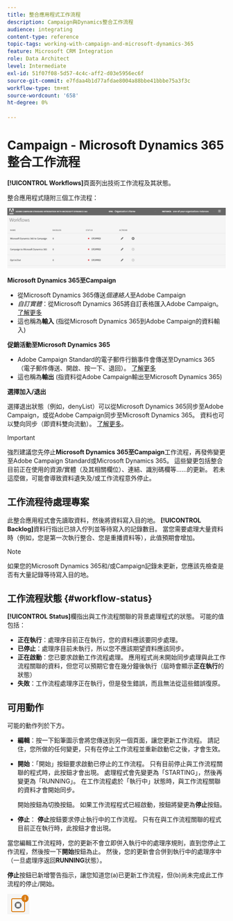 ```yaml
---
title: 整合應用程式工作流程
description: Campaign與Dynamics整合工作流程
audience: integrating
content-type: reference
topic-tags: working-with-campaign-and-microsoft-dynamics-365
feature: Microsoft CRM Integration
role: Data Architect
level: Intermediate
exl-id: 51f07f08-5d57-4c4c-aff2-d03e5956ec6f
source-git-commit: e7fdaa4b1d77afdae8004a88bbe41bbbe75a3f3c
workflow-type: tm+mt
source-wordcount: '658'
ht-degree: 0%

---
```


# Campaign - Microsoft Dynamics 365整合工作流程

**[!UICONTROL Workflows]**&#x200B;頁面列出技術工作流程及其狀態。

整合應用程式隨附三個工作流程：

![](assets/do-not-localize/d365-to-acs-ui-page-workflows.png)

**Microsoft Dynamics 365至Campaign**
* 從Microsoft Dynamics 365傳送&#x200B;*個連絡人*&#x200B;至Adobe Campaign
* *自訂實體*：從Microsoft Dynamics 365將自訂表格匯入Adobe Campaign。 [了解更多](../../integrating/using/d365-acs-using-the-integration.md#data-flows)
* 這也稱為&#x200B;**輸入** (指從Microsoft Dynamics 365到Adobe Campaign的資料輸入)

**促銷活動至Microsoft Dynamics 365**
* Adobe Campaign Standard的電子郵件行銷事件會傳送至Dynamics 365 （電子郵件傳送、開啟、按一下、退回）。 [了解更多](../../integrating/using/d365-acs-using-the-integration.md#email-marketing-event-flow)
* 這也稱為&#x200B;**輸出** (指資料從Adobe Campaign輸出至Microsoft Dynamics 365)

**選擇加入/退出**

選擇退出狀態（例如，denyList）可以從Microsoft Dynamics 365同步至Adobe Campaign，或從Adobe Campaign同步至Microsoft Dynamics 365。 資料也可以雙向同步（即資料雙向流動）。 [了解更多](../../integrating/using/d365-acs-self-service-app-data-sync.md#opt-in-out-wf)。

>[!IMPORTANT]
>
>強烈建議您先停止&#x200B;**Microsoft Dynamics 365至Campaign**&#x200B;工作流程，再發佈變更至Adobe Campaign Standard或Microsoft Dynamics 365。 這些變更包括整合目前正在使用的資源/實體（及其相關欄位）、連結、識別碼欄等……的更新。 若未這麼做，可能會導致資料遺失及/或工作流程意外停止。

## 工作流程待處理專案

此整合應用程式會先讀取資料，然後將資料寫入目的地。 **[!UICONTROL Backlog]**&#x200B;資料行指出已排入佇列並等待寫入的記錄數目。 當您需要處理大量資料時（例如，您是第一次執行整合、您是重播資料等），此值預期會增加。

>[!NOTE]
>如果您的Microsoft Dynamics 365和/或Campaign記錄未更新，您應該先檢查是否有大量記錄等待寫入目的地。
>

## 工作流程狀態 {#workflow-status}

**[!UICONTROL Status]**&#x200B;欄指出與工作流程關聯的背景處理程式的狀態。 可能的值包括：

* **正在執行**：處理序目前正在執行，您的資料應該要同步處理。
* **已停止**：處理序目前未執行，所以您不應該期望資料應該同步。
* **正在啟動**：您已要求啟動工作流程處理。 應用程式尚未開始同步處理與此工作流程關聯的資料，但您可以預期它會在幾分鐘後執行（屆時會顯示&#x200B;**正在執行**&#x200B;的狀態）
* **失敗**：工作流程處理序正在執行，但是發生錯誤，而且無法從這些錯誤復原。

## 可用動作

可能的動作列於下方。

* **編輯**：按一下鉛筆圖示會將您傳送到另一個頁面，讓您更新工作流程。 請記住，您所做的任何變更，只有在停止工作流程並重新啟動它之後，才會生效。

* **開始**：「開始」按鈕要求啟動已停止的工作流程。 只有目前停止與工作流程關聯的程式時，此按鈕才會出現。 處理程式會先變更為「STARTING」，然後再變更為「RUNNING」。 在工作流程處於「執行中」狀態時，與工作流程關聯的資料才會開始同步。

  開始按鈕為切換按鈕。 如果工作流程程式已經啟動，按鈕將變更為&#x200B;**停止**&#x200B;按鈕。

* **停止**： **停止**&#x200B;按鈕要求停止執行中的工作流程。 只有在與工作流程關聯的程式目前正在執行時，此按鈕才會出現。

當您編輯工作流程時，您的更新不會立即併入執行中的處理序規則，直到您停止工作流程，然後按一下&#x200B;**開始**&#x200B;按鈕為止。 然後，您的更新會合併到執行中的處理序中（一旦處理序返回&#x200B;**RUNNING**&#x200B;狀態）。

**停止**&#x200B;按鈕已新增警告指示，讓您知道您(a)已更新工作流程，但(b)尚未完成此工作流程的停止/開始。

![](assets/do-not-localize/d365-to-acs-icon-stop-with-changes.png)
